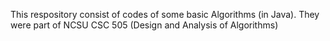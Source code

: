 This respository consist of codes of some basic Algorithms (in Java). They were part of NCSU CSC 505 (Design and Analysis of Algorithms)
